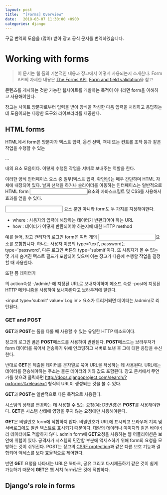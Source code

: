 ```yaml
---
layout: post
title:  "[Forms] Overview"
date:   2018-03-07 11:30:00 +0900
categories: django
---
```


구글 번역의 도움을 (많이) 받아 장고 공식 문서를 번역하였습니다.

# Working with forms

> 이 문서는 웹 폼의 기본적인 내용과 장고에서 어떻게 사용되는지 소개한다. Form API의 자세한 내용은 [The Forms API](https://docs.djangoproject.com/en/2.0/ref/forms/api/), [Form and field validation](https://docs.djangoproject.com/en/2.0/ref/forms/validation/)을 참고

콘텐츠를 게시하는 것만 가능한 웹사이트를 개발하는 목적이 아니라면 form을 이해하고 사용해야한다. 

장고는 사이트 방문자로부터 입력을 받아 양식을 작성한 다음 입력을 처리하고 응답하는데 도움이되는 다양한 도구와 라이브러리를 제공한다.

## HTML forms

HTML에서 form은 방문자가 텍스트 입력, 옵션 선택, 객체 또는 컨트롤 조작 등과 같은 작업을 수행할 수 있는 <form>...</form>내의 요소 모음이다. 이렇게 수행된 작업을 서버로 보내주는 역할을 한다.

이러한 양식 인터페이스 요소 중 일부(텍스트 입력, 확인란)는 매우 간단하며 HTML 자체에 내장되어 있다. 날짜 선택을 하거나 슬라이더를 이동하는 인터페이스는 일반적으로 HTML form <input>요소와 자바스크립트 및 CSS를 사용해서 효과를 얻을 수 있다.

<input> 요소 뿐만 아니라 form도 두 가지를 지정해야한다.  

- where : 사용자의 입력에 해당하는 데이터가 반환되어야 하는 URL
- how : 데이터가 어떻게 반환되어야 하는지에 대한 HTTP method

예를 들어, 장고 관리자의 로그인 form은 여러 개의 <input>요소를 포함합니다. 하나는 사용자 이름의 type='text', password는 type='password', 다른  로그인 버튼의 type='submit'이다. 또 사용자가 볼 수 없는 몇 가지 숨겨진 텍스트 필드가 포함되어 있으며 이는 장고가 다음에 수행할 작업을 결정할 때 사용한다.

또한 폼 데이터가 <form>의 action속성 -/admin/-에 지정된 URL로 보내져야하며 메소드 속성 -post에 지정된 HTTP 메커니즘을 사용하여 보내야한다고 브라우저에 알린다.

\<input type='submit' value='Log in'> 요소가 트리거되면 데이터는 /admin/로 리턴된다.

### GET and POST

**GET**과 **POST**는 폼을 다룰 때 사용할 수 있는 유일한 HTTP 메소드이다.

장고의 로그인 폼은 **POST**메소드를 사용하여 반환된다. **POST**메소드는 브라우저가 form 데이터를 묶어서 전송하기 위해 인코딩하고 서버로 보낸 후 그에 대한 응답을 수신한다.

반대로 **GET**은 제출된 데이터를 문자열로 묶어 URL을 작성하는 데 사용된다. URL에는 데이터를 전송해야하는 주소는 물론 데이터와 키와 값도 포함된다. 장고 문서에서 무언가를 찾으려 클릭하면 http://docs.djangoproject.com/search/?q=forms%release=1 형식의 URL이 생성되는 것을 볼 수 있다.

**GET**과 **POST**는 일반적으로 다른 목적으로 사용된다.

시스템의 상태를 변경하는 데 사용할 수 있는 요청(예: DB변경)은 **POST**를 사용해야한다. **GET**은 시스템 상태에 영향을 주지 않는 요청에만 사용해야한다.

**GET**은 비밀번호 form에 적합하지 않다. 비밀번호가 URL에 표시되고 브라우저 기록 및 서버로그에도 일반 텍스트로 표시되기 때문이다. 대량의 데이터나 이미지와 같은 바이너리 데이터에도 적합하지 않다. admin form에 **GET**요청을 사용하는 웹 어플리이션은 보안에 위험이 있다. 공격자가 시스템의 민간함 부분에 액세스하기 위해 form의 요청을 모방하는 것이 쉬워진다. POST는 장고의 [CSRF protection](https://docs.djangoproject.com/en/2.0/ref/csrf/)과 같은 다른 보호 기능과 결합되어 액세스를 보다 효율적으로 제어한다.

반면 **GET** 요청을 나타내는 URL은 북마크, 공유 그리고 다시제출하기 같은 것이 쉽게 가능하기 때문에 **GET**은 웹 서치 form같은 것에 적합하다. 

## Django's role in forms

